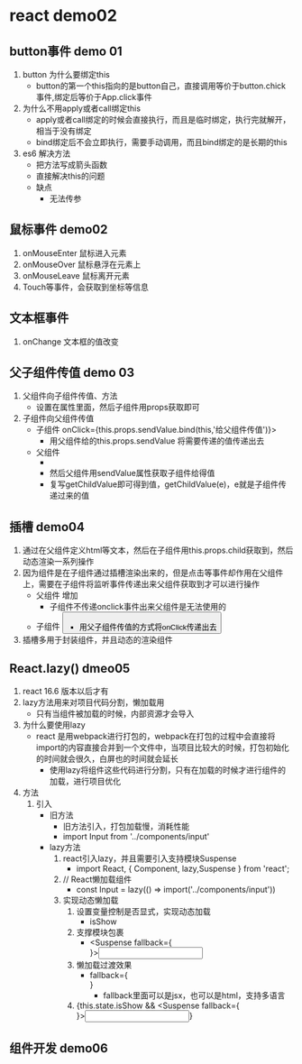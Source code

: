 # react demo02
## button事件 demo 01
1. button 为什么要绑定this
    - button的第一个this指向的是button自己，直接调用等价于button.chick事件,绑定后等价于App.click事件
2. 为什么不用apply或者call绑定this
    - apply或者call绑定的时候会直接执行，而且是临时绑定，执行完就解开，相当于没有绑定
    - bind绑定后不会立即执行，需要手动调用，而且bind绑定的是长期的this
3. es6 解决方法
    - 把方法写成箭头函数
    - 直接解决this的问题
    - 缺点
        - 无法传参

## 鼠标事件 demo02
1. onMouseEnter 鼠标进入元素
2. onMouseOver 鼠标悬浮在元素上
3. onMouseLeave 鼠标离开元素
4. Touch等事件，会获取到坐标等信息

## 文本框事件
1. onChange 文本框的值改变

## 父子组件传值 demo 03
1. 父组件向子组件传值、方法
    - 设置在属性里面，然后子组件用props获取即可
2. 子组件向父组件传值
    - 子组件 onClick={this.props.sendValue.bind(this,'给父组件传值')}>
        - 用父组件给的this.props.sendValue 将需要传递的值传递出去
    - 父组件 
        - <Demo03 isShow={true} sendValue={getChildValue} />
        - 然后父组件用sendValue属性获取子组件给得值
        - 复写getChildValue即可得到值，getChildValue(e)，e就是子组件传递过来的值
## 插槽 demo04
1. 通过在父组件定义html等文本，然后在子组件用this.props.child获取到，然后动态渲染一系列操作
2. 因为组件是在子组件通过插槽渲染出来的，但是点击等事件却作用在父组件上，需要在子组件将监听事件传递出来父组件获取到才可以进行操作
    - 父组件 <Demo04 onClick={del}>增加</Demo04>
        - 子组件不传递onclick事件出来父组件是无法使用的
    - 子组件 <button onClick={this.props.onClick}>
        - 用父子组件传值的方式将onClick传递出去
3. 插槽多用于封装组件，并且动态的渲染组件

## React.lazy() dmeo05
1. react 16.6 版本以后才有
2. lazy方法用来对项目代码分割，懒加载用
    - 只有当组件被加载的时候，内部资源才会导入
3. 为什么要使用lazy
    - react 是用webpack进行打包的，webpack在打包的过程中会直接将import的内容直接合并到一个文件中，当项目比较大的时候，打包初始化的时间就会很久，白屏也的时间就会延长
        - 使用lazy将组件这些代码进行分割，只有在加载的时候才进行组件的加载，进行项目优化
4. 方法
    1. 引入
        - 旧方法
            -  旧方法引入，打包加载慢，消耗性能
            -  import Input from '../components/input'
        - lazy方法
            1. react引入lazy，并且需要引入支持模块Suspense
                - import React, { Component, lazy,Suspense } from 'react';
            2. // React懒加载组件
                - const Input = lazy(() => import('../components/input'))
            3. 实现动态懒加载
                1. 设置变量控制是否显式，实现动态加载
                    - isShow
                2. 支撑模块包裹
                    - <Suspense fallback={<div></div>}><Input /></Suspense>
                3. 懒加载过渡效果
                    - fallback={<div></div>}
                        - fallback里面可以是jsx，也可以是html，支持多语言
                4. {this.state.isShow && <Suspense fallback={<div></div>}><Input /></Suspense>}

## 组件开发 demo06